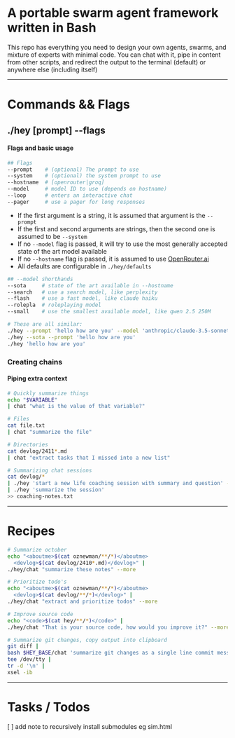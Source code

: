 # A portable swarm agent framework written in Bash

This repo has everything you need to design your own agents, swarms, and mixture of experts with minimal code. You can chat with it, pipe in content from other scripts, and redirect the output to the terminal (default) or anywhere else (including itself)

---

# Commands && Flags
## ./hey [prompt] --flags
#### Flags and basic usage

```bash
## Flags
--prompt    # (optional) The prompt to use
--system    # (optional) the system prompt to use
--hostname  # [openrouter|groq]
--model     # model ID to use (depends on hostname)
--loop      # enters an interactive chat
--pager     # use a pager for long responses
```

- If the first argument is a string, it is assumed that argument is the `--prompt`
- If the first and second arguments are strings, then the second one is assumed to be `--system`
- If no `--model` flag is passed, it will try to use the most generally accepted state of the art model available
- If no `--hostname` flag is passed, it is assumed to use [OpenRouter.ai](https://openrouter.ai)
- All defaults are configurable in `./hey/defaults`

```bash
## --model shorthands
--sota     # state of the art available in --hostname
--search   # use a search model, like perplexity
--flash    # use a fast model, like claude haiku
--rolepla  # roleplaying model
--small    # use the smallest available model, like qwen 2.5 250M

# These are all similar:
./hey --prompt 'hello how are you' --model 'anthropic/claude-3.5-sonnet' --hostname 'openrouter'
./hey --sota --prompt 'hello how are you'
./hey 'hello how are you'
```

### Creating chains
#### Piping extra context
```bash
# Quickly summarize things
echo "$VARIABLE"
| chat "what is the value of that variable?"

# Files
cat file.txt
| chat "summarize the file"

# Directories
cat devlog/2411*.md
| chat "extract tasks that I missed into a new list"

# Summarizing chat sessions
cat devlog/*
| ./hey 'start a new life coaching session with summary and question' --loop
| ./hey 'summarize the session'
>> coaching-notes.txt
```



---



# Recipes
```bash
# Summarize october
echo "<aboutme>$(cat oznewman/**/*)</aboutme>
  <devlog>$(cat devlog/2410*.md)</devlog>" |
./hey/chat "summarize these notes" --more

# Prioritize todo's
echo "<aboutme>$(cat oznewman/**/*)</aboutme>
  <devlog>$(cat devlog/**/*)</devlog>" |
./hey/chat "extract and prioritize todos" --more

# Improve source code
echo "<code>$(cat hey/**/*)</code>" |
./hey/chat "That is your source code, how would you improve it?" --more

# Summarize git changes, copy output into clipboard
git diff |
bash $HEY_BASE/chat 'summarize git changes as a single line commit message. Wrap in quotes, start with YYMMDD' |
tee /dev/tty |
tr -d '\n' |
xsel -ib
```


---

# Tasks / Todos
[ ] add note to recursively install submodules eg sim.html
